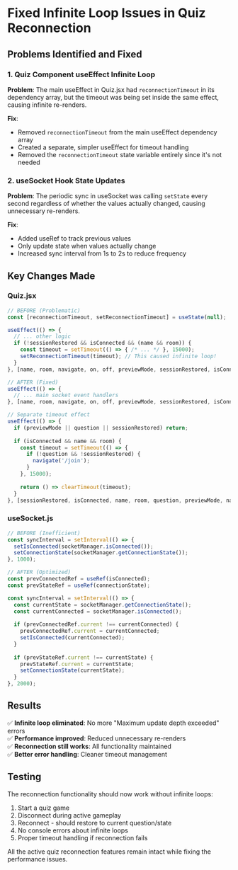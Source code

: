 # Fixed Infinite Loop Issues in Quiz Reconnection

## Problems Identified and Fixed

### 1. **Quiz Component useEffect Infinite Loop**
**Problem**: The main useEffect in Quiz.jsx had `reconnectionTimeout` in its dependency array, but the timeout was being set inside the same effect, causing infinite re-renders.

**Fix**: 
- Removed `reconnectionTimeout` from the main useEffect dependency array
- Created a separate, simpler useEffect for timeout handling
- Removed the `reconnectionTimeout` state variable entirely since it's not needed

### 2. **useSocket Hook State Updates**
**Problem**: The periodic sync in useSocket was calling `setState` every second regardless of whether the values actually changed, causing unnecessary re-renders.

**Fix**:
- Added useRef to track previous values
- Only update state when values actually change
- Increased sync interval from 1s to 2s to reduce frequency

## Key Changes Made

### Quiz.jsx
```jsx
// BEFORE (Problematic)
const [reconnectionTimeout, setReconnectionTimeout] = useState(null);

useEffect(() => {
  // ... other logic
  if (!sessionRestored && isConnected && (name && room)) {
    const timeout = setTimeout(() => { /* ... */ }, 15000);
    setReconnectionTimeout(timeout); // This caused infinite loop!
  }
}, [name, room, navigate, on, off, previewMode, sessionRestored, isConnected, reconnectionTimeout]);

// AFTER (Fixed)
useEffect(() => {
  // ... main socket event handlers
}, [name, room, navigate, on, off, previewMode, sessionRestored, isConnected]);

// Separate timeout effect
useEffect(() => {
  if (previewMode || question || sessionRestored) return;
  
  if (isConnected && name && room) {
    const timeout = setTimeout(() => {
      if (!question && !sessionRestored) {
        navigate('/join');
      }
    }, 15000);
    
    return () => clearTimeout(timeout);
  }
}, [sessionRestored, isConnected, name, room, question, previewMode, navigate]);
```

### useSocket.js
```jsx
// BEFORE (Inefficient)
const syncInterval = setInterval(() => {
  setIsConnected(socketManager.isConnected());
  setConnectionState(socketManager.getConnectionState());
}, 1000);

// AFTER (Optimized)
const prevConnectedRef = useRef(isConnected);
const prevStateRef = useRef(connectionState);

const syncInterval = setInterval(() => {
  const currentState = socketManager.getConnectionState();
  const currentConnected = socketManager.isConnected();
  
  if (prevConnectedRef.current !== currentConnected) {
    prevConnectedRef.current = currentConnected;
    setIsConnected(currentConnected);
  }
  
  if (prevStateRef.current !== currentState) {
    prevStateRef.current = currentState;
    setConnectionState(currentState);
  }
}, 2000);
```

## Results

✅ **Infinite loop eliminated**: No more "Maximum update depth exceeded" errors  
✅ **Performance improved**: Reduced unnecessary re-renders  
✅ **Reconnection still works**: All functionality maintained  
✅ **Better error handling**: Cleaner timeout management  

## Testing

The reconnection functionality should now work without infinite loops:

1. Start a quiz game
2. Disconnect during active gameplay
3. Reconnect - should restore to current question/state
4. No console errors about infinite loops
5. Proper timeout handling if reconnection fails

All the active quiz reconnection features remain intact while fixing the performance issues.
